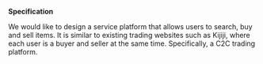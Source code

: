 **Specification**

We would like to design a service platform that allows users to search, buy and sell items.
It is similar to existing trading websites such as Kijiji, where each user is a buyer and seller
at the same time. Specifically, a C2C trading platform. 